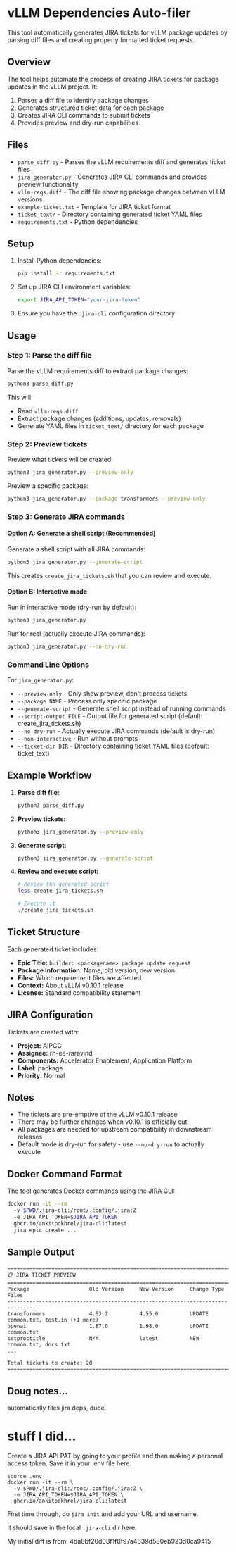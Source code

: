 # vLLM Dependencies Auto-filer

This tool automatically generates JIRA tickets for vLLM package updates by parsing diff files and creating properly formatted ticket requests.

## Overview

The tool helps automate the process of creating JIRA tickets for package updates in the vLLM project. It:

1. Parses a diff file to identify package changes
2. Generates structured ticket data for each package
3. Creates JIRA CLI commands to submit tickets
4. Provides preview and dry-run capabilities

## Files

- `parse_diff.py` - Parses the vLLM requirements diff and generates ticket files
- `jira_generator.py` - Generates JIRA CLI commands and provides preview functionality
- `vllm-reqs.diff` - The diff file showing package changes between vLLM versions
- `example-ticket.txt` - Template for JIRA ticket format
- `ticket_text/` - Directory containing generated ticket YAML files
- `requirements.txt` - Python dependencies

## Setup

1. Install Python dependencies:
   ```bash
   pip install -r requirements.txt
   ```

2. Set up JIRA CLI environment variables:
   ```bash
   export JIRA_API_TOKEN="your-jira-token"
   ```

3. Ensure you have the `.jira-cli` configuration directory

## Usage

### Step 1: Parse the diff file

Parse the vLLM requirements diff to extract package changes:

```bash
python3 parse_diff.py
```

This will:
- Read `vllm-reqs.diff`
- Extract package changes (additions, updates, removals)
- Generate YAML files in `ticket_text/` directory for each package

### Step 2: Preview tickets

Preview what tickets will be created:

```bash
python3 jira_generator.py --preview-only
```

Preview a specific package:

```bash
python3 jira_generator.py --package transformers --preview-only
```

### Step 3: Generate JIRA commands

#### Option A: Generate a shell script (Recommended)

Generate a shell script with all JIRA commands:

```bash
python3 jira_generator.py --generate-script
```

This creates `create_jira_tickets.sh` that you can review and execute.

#### Option B: Interactive mode

Run in interactive mode (dry-run by default):

```bash
python3 jira_generator.py
```

Run for real (actually execute JIRA commands):

```bash
python3 jira_generator.py --no-dry-run
```

### Command Line Options

For `jira_generator.py`:

- `--preview-only` - Only show preview, don't process tickets
- `--package NAME` - Process only specific package
- `--generate-script` - Generate shell script instead of running commands
- `--script-output FILE` - Output file for generated script (default: create_jira_tickets.sh)
- `--no-dry-run` - Actually execute JIRA commands (default is dry-run)
- `--non-interactive` - Run without prompts
- `--ticket-dir DIR` - Directory containing ticket YAML files (default: ticket_text)

## Example Workflow

1. **Parse diff file:**
   ```bash
   python3 parse_diff.py
   ```

2. **Preview tickets:**
   ```bash
   python3 jira_generator.py --preview-only
   ```

3. **Generate script:**
   ```bash
   python3 jira_generator.py --generate-script
   ```

4. **Review and execute script:**
   ```bash
   # Review the generated script
   less create_jira_tickets.sh
   
   # Execute it
   ./create_jira_tickets.sh
   ```

## Ticket Structure

Each generated ticket includes:

- **Epic Title:** `builder: <packagename> package update request`
- **Package Information:** Name, old version, new version
- **Files:** Which requirement files are affected
- **Context:** About vLLM v0.10.1 release
- **License:** Standard compatibility statement

## JIRA Configuration

Tickets are created with:
- **Project:** AIPCC
- **Assignee:** rh-ee-raravind
- **Components:** Accelerator Enablement, Application Platform
- **Label:** package
- **Priority:** Normal

## Notes

- The tickets are pre-emptive of the vLLM v0.10.1 release
- There may be further changes when v0.10.1 is officially cut
- All packages are needed for upstream compatibility in downstream releases
- Default mode is dry-run for safety - use `--no-dry-run` to actually execute

## Docker Command Format

The tool generates Docker commands using the JIRA CLI:

```bash
docker run -it --rm 
  -v $PWD/.jira-cli:/root/.config/.jira:Z 
  -e JIRA_API_TOKEN=$JIRA_API_TOKEN 
  ghcr.io/ankitpokhrel/jira-cli:latest 
  jira epic create ...
```

## Sample Output

```
================================================================================
📋 JIRA TICKET PREVIEW
================================================================================
Package                   Old Version     New Version     Change Type  Files
--------------------------------------------------------------------------------
transformers              4.53.2          4.55.0          UPDATE       common.txt, test.in (+1 more)
openai                    1.87.0          1.98.0          UPDATE       common.txt
setproctitle              N/A             latest          NEW          common.txt, docs.txt
...

Total tickets to create: 20
================================================================================
```

## Doug notes...

automatically files jira deps, dude.

# stuff I did...

Create a JIRA API PAT by going to your profile and then making a personal access token. Save it in your .env file here.

```
source .env
docker run -it --rm \
  -v $PWD/.jira-cli:/root/.config/.jira:Z \
  -e JIRA_API_TOKEN=$JIRA_API_TOKEN \
  ghcr.io/ankitpokhrel/jira-cli:latest
```

First time through, do `jira init` and add your URL and username.

It should save in the local `.jira-cli` dir here.

My initial diff is from: 4da8bf20d08f1f8f97a4839d580eb923d0ca9415
